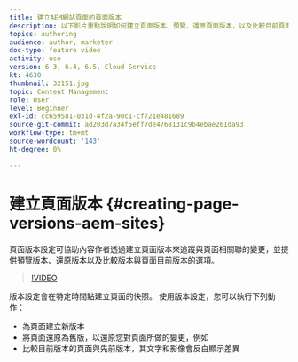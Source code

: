 ```yaml
---
title: 建立AEM網站頁面的頁面版本
description: 以下影片重點說明如何建立頁面版本、預覽、還原頁面版本，以及比較目前頁面版本與儲存的頁面版本。
topics: authoring
audience: author, marketer
doc-type: feature video
activity: use
version: 6.3, 6.4, 6.5, Cloud Service
kt: 4630
thumbnail: 32151.jpg
topic: Content Management
role: User
level: Beginner
exl-id: cc659581-031d-4f2a-90c1-cf721e481689
source-git-commit: ad203d7a34f5eff7de4768131c9b4ebae261da93
workflow-type: tm+mt
source-wordcount: '143'
ht-degree: 0%

---
```


# 建立頁面版本 {#creating-page-versions-aem-sites}

頁面版本設定可協助內容作者透過建立頁面版本來追蹤與頁面相關聯的變更，並提供預覽版本、還原版本以及比較版本與頁面目前版本的選項。

>[!VIDEO](https://video.tv.adobe.com/v/32151?quality=9&learn=on)

版本設定會在特定時間點建立頁面的快照。 使用版本設定，您可以執行下列動作：
* 為頁面建立新版本
* 將頁面還原為舊版，以還原您對頁面所做的變更，例如
* 比較目前版本的頁面與先前版本，其文字和影像會反白顯示差異

